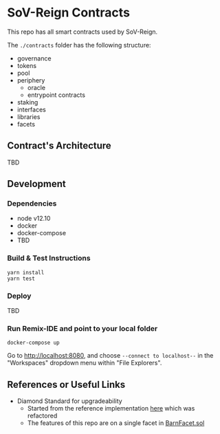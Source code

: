# SoV-Reign Contracts

This repo has all smart contracts used by SoV-Reign.

The `./contracts` folder has the following structure:

- governance
- tokens
- pool
- periphery
  - oracle
  - entrypoint contracts
- staking
- interfaces
- libraries
- facets

## Contract's Architecture

TBD

## Development

### Dependencies

* node v12.10
* docker
* docker-compose
* TBD

### Build & Test Instructions

```shell script
yarn install
yarn test
```

### Deploy 

TBD

### Run Remix-IDE and point to your local folder

```shell script
docker-compose up
```

Go to [http://localhost:8080](http://localhost:8080), and choose 
`--connect to localhost--` in the "Workspaces" dropdown menu within "File Explorers".

## References or Useful Links

- Diamond Standard for upgradeability
  * Started from the reference implementation [here](https://github.com/mudgen/diamond-1) which was refactored
  * The features of this repo are on a single facet in [BarnFacet.sol](./contracts/facets/BarnFacet.sol)